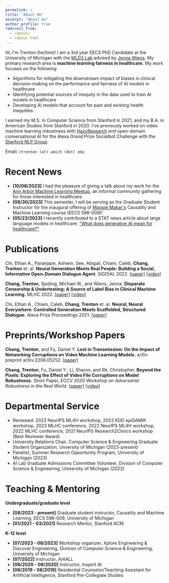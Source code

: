 ```yaml
---
permalink: /
title: "About Me"
excerpt: "About me"
author_profile: true
redirect_from: 
  - /about/
  - /about.html
---
```


Hi, I'm Trenton (he/him)! I am a 3rd year EECS PhD Candidate at the University of Michigan with the [MLD3 Lab](https://wiens-group.engin.umich.edu/) advised by [Jenna Wiens](http://www-personal.umich.edu/~wiensj/). My primary research area is **machine learning fairness in healthcare.** My work focuses on the following:
* Algorithms for mitigating the downstream impact of biases in clinical decision-making on the performance and fairness of AI models in healthcare
* Identifying potential sources of inequity in the data used to train AI models in healthcare 
* Developing AI models that account for past and existing health inequities

I earned my M.S. in Computer Science from Stanford in 2021, and my B.A. in American Studies from Stanford in 2020. I've previously worked on video machine learning robustness with [HazyResearch](https://hazyresearch.stanford.edu/) and open-domain conversational AI for the Alexa Grand Prize Socialbot Challenge with the [Stanford NLP Group](https://stanfordnlp.github.io/chirpycardinal/).

Email: `ctrenton (at) umich (dot) edu`

Recent News
======
* **[10/08/2023]** I had the pleasure of giving a talk about my work for the [Ann Arbor Machine Learning Meetup](https://www.meetup.com/ann-arbor-machine-learning-meetup/), an informal community gathering for those interested in healthcare. 
* **[08/30/2023]** This semester, I will be serving as the Graduate Student Instructor for the inaugural offering of [Maggie Makar's](https://mymakar.github.io/) Causality and Machine Learning course (EECS 598-009)!
* **[05/23/2023]** I recently contributed to a STAT news article about large language models in healthcare: ["What does generative AI mean for healthcare?"](https://www.statnews.com/2023/u05/23/chatgpt-generative-ai-research-medicine-health/)

Publications
======

Chi, Ethan A., Paranjape, Ashwin, See, Abigail, Chiam, Caleb, **Chang, Trenton** et. al. **Neural Generation Meets Real People: Building a Social, Informative Open-Domain Dialogue Agent**. SIGDIAL 2022. [[paper]](https://aclanthology.org/2022.sigdial-1.37/) [[video]](https://www.youtube.com/watch?v=4F3Az88q3KI)

**Chang, Trenton**, Sjoding, Michael W., and Wiens, Jenna. **Disparate Censorship & Undertesting: A Source of Label Bias in Clinical Machine Learning.** MLHC 2022. [[paper]](https://arxiv.org/abs/2208.01127) [[video]](https://www.youtube.com/watch?v=Ty_l4SqKyCI)

Chi, Ethan A., Chiam, Caleb, **Chang, Trenton** et. al. **Neural, Neural Everywhere: Controlled Generation Meets Scaffolded, Structured Dialogue.** Alexa Prize Proceedings 2021. [[paper]](files/alexa_prize_report.pdf)

Preprints/Workshop Papers
======

**Chang, Trenton**, and Fu, Daniel Y. **Lost in Transmission: On the Impact of Networking Corruptions on Video Machine Learning Models.** arXiv preprint arXiv:2206.05252. [[paper]](https://arxiv.org/pdf/2206.05252.pdf)

**Chang, Trenton**, Fu, Daniel Y., Li, Sharon, and Ré, Christopher. **Beyond the Pixels: Exploring the Effect of Video File Corruptions on Model Robustness.** Short Paper, *ECCV 2020 Workshop on Adversarial Robustness in the Real World.* [[paper]](http://pages.cs.wisc.edu/~sharonli/publications/video-corruption.pdf) [[video]](https://www.youtube.com/watch?v=RXYD4jMZyV0)

Departmental Service
======
* Reviewed: 2023 NeurIPS ML4H workshop, 2023 KDD epiDAMIK workshop, 2023 MLHC conference, 2022 NeurIPS ML4H workshop, 2022 MLHC conference, 2021 NeurIPS Research2Clinics workshop (Best Reviewer Award)
* University Relations Chair, Computer Science & Engineering Graduate Student Organization, Unversity of Michigan (2023-present)
* Panelist, Summer Research Opportunity Program, University of Michigan (2023)
* AI Lab Graduate Admissions Committee Volunteer, Division of Computer Science & Engineering, University of Michigan (2022)

Teaching & Mentoring
======

**Undergraduate/graduate level**
* **[08/2023 - present]** Graduate student instructor, Causality and Machine Learning, EECS 598-009, University of Michigan
* **[01/2021 - 03/2021]** Research Mentor, Stanford ACM

**K-12 level**
* **[07/2023 - 08/2023]** Workshop organizer, Xplore Engineering & Discover Engineering, Division of Computer Science & Engineering, University of Michigan
* **[07/2022]** Instructor, AI4ALL
* **[06/2020 - 08/2020]** Instructor, Inspirit AI
* **[06/2019 - 08/2019]** Residential Counselor/Teaching Assistant for Artificial Intelligence, Stanford Pre-Collegiate Studies
